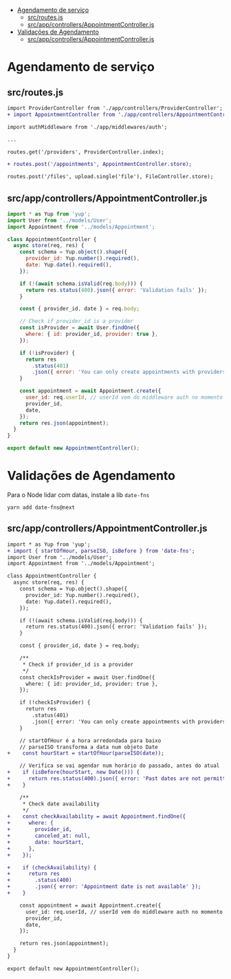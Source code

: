 <!-- TOC -->

- [Agendamento de serviço](#agendamento-de-serviço)
  - [src/routes.js](#srcroutesjs)
  - [src/app/controllers/AppointmentController.js](#srcappcontrollersappointmentcontrollerjs)
- [Validações de Agendamento](#validações-de-agendamento)
  - [src/app/controllers/AppointmentController.js](#srcappcontrollersappointmentcontrollerjs-1)

<!-- /TOC -->

# Agendamento de serviço

## src/routes.js

```diff
import ProviderController from './app/controllers/ProviderController';
+ import AppointmentController from './app/controllers/AppointmentController';

import authMiddleware from './app/middlewares/auth';

...

routes.get('/providers', ProviderController.index);

+ routes.post('/appointments', AppointmentController.store);

routes.post('/files', upload.single('file'), FileController.store);
```

## src/app/controllers/AppointmentController.js

```javascript
import * as Yup from 'yup';
import User from '../models/User';
import Appointment from '../models/Appointment';

class AppointmentController {
  async store(req, res) {
    const schema = Yup.object().shape({
      provider_id: Yup.number().required(),
      date: Yup.date().required(),
    });

    if (!(await schema.isValid(req.body))) {
      return res.status(400).json({ error: 'Validation fails' });
    }

    const { provider_id, date } = req.body;

    // Check if provider_id is a provider
    const isProvider = await User.findOne({
      where: { id: provider_id, provider: true },
    });

    if (!isProvider) {
      return res
        .status(401)
        .json({ error: 'You can only create appointments with providers' });
    }

    const appointment = await Appointment.create({
      user_id: req.userId, // userId vem do middleware auth no momento que loga
      provider_id,
      date,
    });
    return res.json(appointment);
  }
}

export default new AppointmentController();
```

# Validações de Agendamento

Para o Node lidar com datas, instale a lib `date-fns`

`yarn add date-fns@next`

## src/app/controllers/AppointmentController.js

```diff
import * as Yup from 'yup';
+ import { startOfHour, parseISO, isBefore } from 'date-fns';
import User from '../models/User';
import Appointment from '../models/Appointment';

class AppointmentController {
  async store(req, res) {
    const schema = Yup.object().shape({
      provider_id: Yup.number().required(),
      date: Yup.date().required(),
    });

    if (!(await schema.isValid(req.body))) {
      return res.status(400).json({ error: 'Validation fails' });
    }

    const { provider_id, date } = req.body;

    /**
     * Check if provider_id is a provider
     */
    const checkIsProvider = await User.findOne({
      where: { id: provider_id, provider: true },
    });

    if (!checkIsProvider) {
      return res
        .status(401)
        .json({ error: 'You can only create appointments with providers' });
    }

    // startOfHour é a hora arredondada para baixo
    // parseISO transforma a data num objeto Date
+    const hourStart = startOfHour(parseISO(date));

    // Verifica se vai agendar num horário do passado, antes do atual
+    if (isBefore(hourStart, new Date())) {
+      return res.status(400).json({ error: 'Past dates are not permitted' });
+    }

    /**
     * Check date availability
     */
+    const checkAvailability = await Appointment.findOne({
+      where: {
+        provider_id,
+        canceled_at: null,
+        date: hourStart,
+      },
+    });

+    if (checkAvailability) {
+      return res
+        .status(400)
+        .json({ error: 'Appointment date is not available' });
+    }

    const appointment = await Appointment.create({
      user_id: req.userId, // userId vem do middleware auth no momento que loga
      provider_id,
      date,
    });

    return res.json(appointment);
  }
}

export default new AppointmentController();
```
